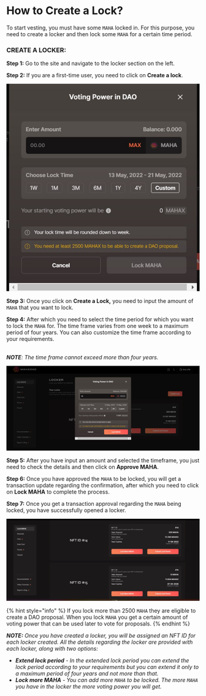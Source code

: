 # How to Create a Lock?

To start vesting, you must have some `MAHA` locked in. For this purpose, you need to create a locker and then lock some `MAHA` for a certain time period.&#x20;

### CREATE A LOCKER:&#x20;

**Step 1:** Go to the site and navigate to the locker section on the left.&#x20;

**Step 2:** If you are a first-time user, you need to click on **Create a lock**.

![Create a lock requires you to input an amount and select a time frame for the amount to be locked.](<.gitbook/assets/1 (2) (1).jpg>)



**Step 3:** Once you click on **Create a Lock,** you need to input the amount of `MAHA` that you want to lock.

**Step 4:** After which you need to select the time period for which you want to lock the `MAHA` for. The time frame varies from one week to a maximum period of four years. You can also customize the time frame according to your requirements.&#x20;

\
_**NOTE**: The time frame cannot exceed more than four years._&#x20;

![Once you have input the details to create a lock you need to click on lock MAHA.](<.gitbook/assets/2 (1).jpg>)

**Step 5:** After you have input an amount and selected the timeframe, you just need to check the details and then click on **Approve MAHA**.&#x20;

**Step 6:** Once you have approved the `MAHA` to be locked, you will get a transaction update regarding the confirmation, after which you need to click on **Lock MAHA** to complete the process.&#x20;

**Step 7:** Once you get a transaction approval regarding the `MAHA` being locked, you have successfully opened a locker.&#x20;

![The details about each locker opened by you is displayed on the home page along with the NFT ID's assigned to each locker. ](<.gitbook/assets/3 (1) (1) (1).jpg>)

{% hint style="info" %}
If you lock more than 2500 `MAHA` they are eligible to create a DAO proposal. When you lock `MAHA` you get a certain amount of voting power that can be used later to vote for proposals.
{% endhint %}

_**NOTE:** Once you have created a locker, you will be assigned an NFT ID for each locker created. All the details regarding the locker are provided with each locker, along with two options:_&#x20;

* _**Extend lock period** - In the extended lock period you can extend the lock period according to your requirements but you can extend it only to a maximum period of four years and not more than that._
* _**Lock more MAHA** - You can add more `MAHA` to be locked. The more `MAHA` you have in the locker the more voting power you will get._&#x20;
